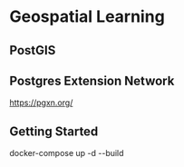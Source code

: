 # Geospatial Learning

## PostGIS

## Postgres Extension Network

https://pgxn.org/

## Getting Started

docker-compose up -d --build